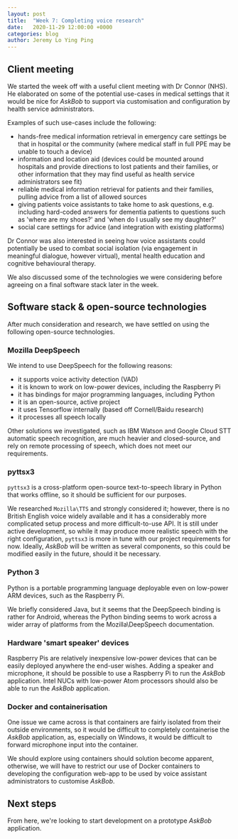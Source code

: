 ```yaml
---
layout: post
title:  "Week 7: Completing voice research"
date:   2020-11-29 12:00:00 +0000
categories: blog
author: Jeremy Lo Ying Ping
---
```


## Client meeting

We started the week off with a useful client meeting with Dr Connor (NHS). He elaborated on some of the potential use-cases in medical settings that it would be nice for *AskBob* to support via customisation and configuration by health service administrators.

Examples of such use-cases include the following:
- hands-free medical information retrieval in emergency care settings be that in hospital or the community (where medical staff in full PPE may be unable to touch a device)
- information and location aid (devices could be mounted around hospitals and provide directions to lost patients and their families, or other information that they may find useful as health service administrators see fit)
- reliable medical information retrieval for patients and their families, pulling advice from a list of allowed sources
- giving patients voice assistants to take home to ask questions, e.g. including hard-coded answers for dementia patients to questions such as 'where are my shoes?' and 'when do I usually see my daughter?'
- social care settings for advice (and integration with existing platforms)

Dr Connor was also interested in seeing how voice assistants could potentially be used to combat social isolation (via engagement in meaningful dialogue, however virtual), mental health education and cognitive behavioural therapy.

We also discussed some of the technologies we were considering before agreeing on a final software stack later in the week.

## Software stack & open-source technologies

After much consideration and research, we have settled on using the following open-source technologies.

### Mozilla DeepSpeech

We intend to use DeepSpeech for the following reasons:
- it supports voice activity detection (VAD)
- it is known to work on low-power devices, including the Raspberry Pi
- it has bindings for major programming languages, including Python
- it is an open-source, active project
- it uses Tensorflow internally (based off Cornell/Baidu research)
- it processes all speech locally

Other solutions we investigated, such as IBM Watson and Google Cloud STT automatic speech recognition, are much heavier and closed-source, and rely on remote processing of speech, which does not meet our requirements.

### pyttsx3

`pyttsx3` is a cross-platform open-source text-to-speech library in Python that works offline, so it should be sufficient for our purposes.

We researched `Mozilla\TTS` and strongly considered it; however, there is no British English voice widely available and it has a considerably more complicated setup process and more difficult-to-use API. It is still under active development, so while it may produce more realistic speech with the right configuration, `pyttsx3` is more in tune with our project requirements for now. Ideally, *AskBob* will be written as several components, so this could be modified easily in the future, should it be necessary.

### Python 3

Python is a portable programming language deployable even on low-power ARM devices, such as the Raspberry Pi.

We briefly considered Java, but it seems that the DeepSpeech binding is rather for Android, whereas the Python binding seems to work across a wider array of platforms from the Mozilla\DeepSpeech documentation.

### Hardware 'smart speaker' devices

Raspberry Pis are relatively inexpensive low-power devices that can be easily deployed anywhere the end-user wishes. Adding a speaker and microphone, it should be possible to use a Raspberry Pi to run the *AskBob* application. Intel NUCs with low-power Atom processors should also be able to run the *AskBob* application.

### Docker and containerisation

One issue we came across is that containers are fairly isolated from their outside environments, so it would be difficult to completely containerise the *AskBob* application, as, especially on Windows, it would be difficult to forward microphone input into the container.

We should explore using containers should solution become apparent, otherwise, we will have to restrict our use of Docker containers to developing the configuration web-app to be used by voice assistant administrators to customise *AskBob*.

## Next steps

From here, we're looking to start development on a prototype *AskBob* application.
